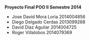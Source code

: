 **Proyecto Final POO II Semestre 2014** 

* Jose David Mora Loria 2014004856
* Diego Delgado Cerdas 2013099268
* David Diaz Aguilar 2014004725
* Roger Villalobos 2014079369 